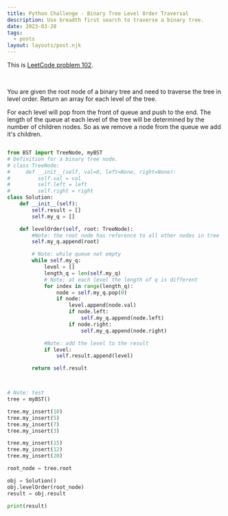 ```yaml
---
title: Python Challenge - Binary Tree Level Order Traversal
description: Use breadth first search to traverse a binary tree.
date: 2023-03-28
tags:
  - posts
layout: layouts/post.njk
---
```


This is [LeetCode problem 102](https://leetcode.com/problems/binary-tree-level-order-traversal/description/).

<br/>

You are given the root node of a binary tree and need to traverse the tree in level order. Return an array for each level of the tree.

For each level will pop from the front of queue and push to the end. The length of the queue at each level of the tree will be determined by the number of children nodes. So as we remove a node from the queue we add it's children.

```python

from BST import TreeNode, myBST
# Definition for a binary tree node.
# class TreeNode:
#     def __init__(self, val=0, left=None, right=None):
#         self.val = val
#         self.left = left
#         self.right = right
class Solution:
    def __init__(self):
        self.result = []
        self.my_q = []

    def levelOrder(self, root: TreeNode):
        #Note: the root node has reference to all other nodes in tree
        self.my_q.append(root)

        # Note: while queue not empty
        while self.my_q:
            level = []
            length_q = len(self.my_q)
            # Note; at each level the length of q is different
            for index in range(length_q):
                node = self.my_q.pop(0)
                if node:
                    level.append(node.val)
                    if node.left:
                        self.my_q.append(node.left)
                    if node.right:
                        self.my_q.append(node.right)

            #Note: add the level to the result
            if level:
                self.result.append(level)

        return self.result



# Note: test
tree = myBST()

tree.my_insert(10)
tree.my_insert(5)
tree.my_insert(7)
tree.my_insert(3)

tree.my_insert(15)
tree.my_insert(12)
tree.my_insert(20)

root_node = tree.root

obj = Solution()
obj.levelOrder(root_node)
result = obj.result

print(result)

```
